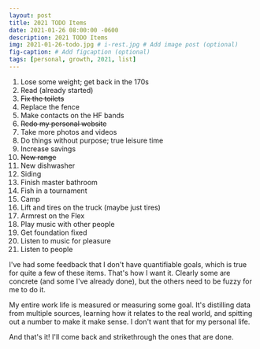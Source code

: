 ```yaml
---
layout: post
title: 2021 TODO Items
date: 2021-01-26 08:00:00 -0600
description: 2021 TODO Items
img: 2021-01-26-todo.jpg # i-rest.jpg # Add image post (optional)
fig-caption: # Add figcaption (optional)
tags: [personal, growth, 2021, list]
---
```

1. Lose some weight; get back in the 170s
1. Read (already started)
1. ~~Fix the toilets~~
1. Replace the fence
1. Make contacts on the HF bands
1. ~~Redo my personal website~~
1. Take more photos and videos
1. Do things without purpose; true leisure time
1. Increase savings
1. ~~New range~~
1. New dishwasher
1. Siding
1. Finish master bathroom
1. Fish in a tournament
1. Camp
1. Lift and tires on the truck (maybe just tires)
1. Armrest on the Flex
1. Play music with other people
1. Get foundation fixed
1. Listen to music for pleasure
1. Listen to people

I've had some feedback that I don't have quantifiable goals, which is true for quite a few of these items. That's how I want it. Clearly some are concrete (and some I've already done), but the others need to be fuzzy for me to do it.

My entire work life is measured or measuring some goal. It's distilling data from multiple sources, learning how it relates to the real world, and spitting out a number to make it make sense. I don't want that for my personal life.

And that's it! I'll come back and strikethrough the ones that are done. 